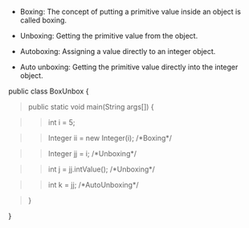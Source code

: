 -   Boxing: The concept of putting a primitive value inside an object is
called boxing.

-   Unboxing: Getting the primitive value from the object.

-   Autoboxing: Assigning a value directly to an integer object.

-   Auto unboxing: Getting the primitive value directly into the integer
object.

public class BoxUnbox {

>public static void main(String args\[\]) {

>>int i = 5;

>>Integer ii = new Integer(i); /\*Boxing\*/

>>Integer jj = i; /\*Unboxing\*/

>>int j = jj.intValue(); /\*Unboxing\*/

>>int k = jj; /\*AutoUnboxing\*/

>}

}